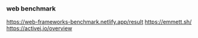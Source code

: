 
### web benchmark

https://web-frameworks-benchmark.netlify.app/result
https://emmett.sh/
https://activej.io/overview